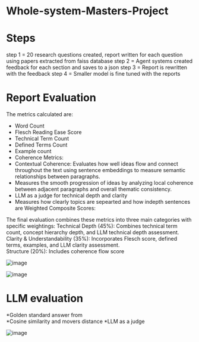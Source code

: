 # Whole-system-Masters-Project


# Steps

step 1 = 20 research questions created, report written for each question using papers extracted from faiss database
step 2 = Agent systems created feedback for each section and saves to a json 
step 3 = Report is rewritten with the feedback
step 4 = Smaller model is fine tuned with the reports

# Report Evaluation

The metrics calculated are: 
* Word Count     
* Flesch Reading Ease Score  
* Technical Term Count  
* Defined Terms Count  
* Example count  
* Coherence Metrics:  
* Contextual Coherence: Evaluates how well ideas flow and connect throughout the text using sentence embeddings to measure semantic relationships between paragraphs.  
* Measures the smooth progression of ideas by analyzing local coherence between adjacent paragraphs and overall thematic consistency.  
* LLM as a judge for technical depth and clarity
* Measures how clearly topics are sepearted and how indepth sentences are 
Weighted Composite Scores:  

The final evaluation combines these metrics into three main categories with specific weightings:
Technical Depth (45%): Combines technical term count, concept hierarchy depth, and LLM technical depth assessment.  
Clarity & Understandability (35%): Incorporates Flesch score, defined terms, examples, and LLM clarity assessment.  
Structure (20%): Includes coherence flow score  

![image](https://github.com/user-attachments/assets/b1ad2aa7-c1cc-4a69-829b-4ccde9c74a92)


![image](https://github.com/user-attachments/assets/ff800367-c48c-41e6-9cbf-692e40ae1ecf)


# LLM evaluation

*Golden standard answer from  
*Cosine similarity and movers distance
*LLM as a judge 

![image](https://github.com/user-attachments/assets/b923b311-2f07-42c1-80f9-376ac4fcf216)




